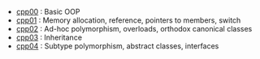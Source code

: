 - [cpp00](00/) : Basic OOP
- [cpp01](01/) : Memory allocation, reference, pointers to members, switch
- [cpp02](02/) : Ad-hoc polymorphism, overloads, orthodox canonical classes
- [cpp03](03/) : Inheritance
- [cpp04](04/) : Subtype polymorphism, abstract classes, interfaces
